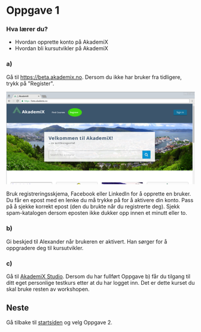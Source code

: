 # Oppgave 1

### Hva lærer du?
* Hvordan opprette konto på AkademiX
* Hvordan bli kursutvikler på AkademiX


### a)
Gå til https://beta.akademix.no. Dersom du ikke har bruker fra tidligere, trykk på "Register". 

![Registrer deg](register.png)

Bruk registreringsskjema, Facebook eller LinkedIn for å opprette en bruker. Du får en epost med en lenke du må trykke på for å aktivere din konto. Pass på å sjekke korrekt epost (den du brukte når du registrerte deg). Sjekk spam-katalogen dersom eposten ikke dukker opp innen et minutt eller to.

### b)
Gi beskjed til Alexander når brukeren er aktivert. Han sørger for å oppgradere deg til kursutvikler.

### c)

Gå til [AkademiX Studio](https://beta.akademix.no:18010). Dersom du har fullført Oppgave b) får du tilgang til ditt eget personlige testkurs etter at du har logget inn. Det er dette kurset du skal bruke resten av workshopen. 




## Neste
Gå tilbake til [startsiden](../README.md#oppgaver) og velg Oppgave 2.
